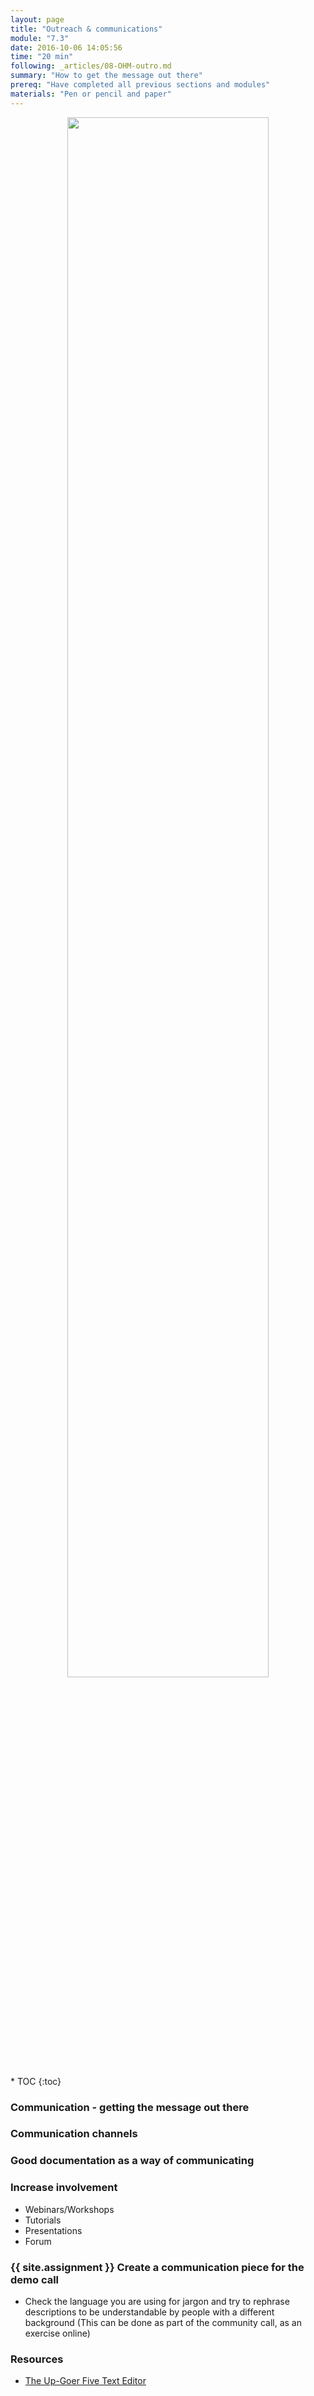 ```yaml
---
layout: page
title: "Outreach & communications"
module: "7.3"
date: 2016-10-06 14:05:56
time: "20 min"
following: _articles/08-OHM-outro.md
summary: "How to get the message out there"
prereq: "Have completed all previous sections and modules"
materials: "Pen or pencil and paper"
---
```

<p align="center">
<img src="https://raw.githubusercontent.com/ohwmakers/OHM-curriculum/gh-pages/img/work_in_progress_banner.svg" width="80%"/>
</p>
* TOC
{:toc}


### Communication - getting the message out there
### Communication channels
### Good documentation as a way of communicating
### Increase involvement
  - Webinars/Workshops
  - Tutorials
  - Presentations
  - Forum

### {{ site.assignment }} Create a communication piece for the demo call

- Check the language you are using for jargon and try to rephrase descriptions to be understandable by people with a different background (This can be done as part of the community call, as an exercise online)
### Resources
- [The Up-Goer Five Text Editor](https://splasho.com/upgoer5/)

